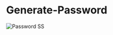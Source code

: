 # Generate-Password

![Password SS](https://user-images.githubusercontent.com/86140822/191415750-dbcc9616-e23d-481c-8172-46f95592e2bf.png)
